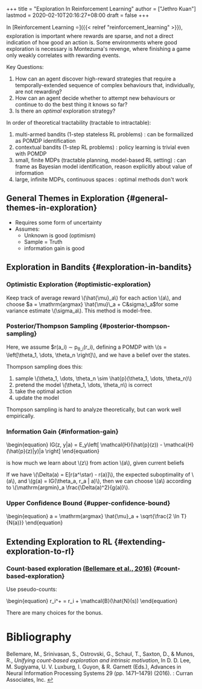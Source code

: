 +++
title = "Exploration In Reinforcement Learning"
author = ["Jethro Kuan"]
lastmod = 2020-02-10T20:16:27+08:00
draft = false
+++

In [Reinforcement Learning ⭐]({{< relref "reinforcement_learning" >}}), exploration is important where rewards
are sparse, and not a direct indication of how good an action is. Some
environments where good exploration is necessary is Montezuma's
revenge, where finishing a game only weakly correlates with rewarding
events.

Key Questions:

1.  How can an agent discover high-reward strategies that require a
    temporally-extended sequence of complex behaviours that,
    individually, are not rewarding?
2.  How can an agent decide whether to attempt new behaviours or
    continue to do the best thing it knows so far?
3.  Is there an _optimal_ exploration strategy?

In order of theoretical tractability (tractable to intractable):

1.  multi-armed bandits (1-step stateless RL problems) : can be
    formailized as POMDP identification
2.  contextual bandits (1-step RL problems) : policy learning is
    trivial even with POMDP
3.  small, finite MDPs (tractable planning, model-based RL setting) :
    can frame as Bayesian model identification, reason explicitly about
    value of information
4.  large, infinite MDPs, continuous spaces : optimal methods don't work


## General Themes in Exploration {#general-themes-in-exploration}

-   Requires some form of uncertainty
-   Assumes:
    -   Unknown is good (optimism)
    -   Sample = Truth
    -   information gain is good


## Exploration in Bandits {#exploration-in-bandits}


### Optimistic Exploration {#optimistic-exploration}

Keep track of average reward \\(\hat{\mu}\_a\\) for each action \\(a\\), and
choose $a = \mathrm{argmax} \hat{\mu}\_a + C&sigma;\_a$for some variance
estimate \\(\sigma\_a\\). This method is model-free.


### Posterior/Thompson Sampling {#posterior-thompson-sampling}

Here, we assume $r(a\_i) &sim; p<sub>&theta;\_i</sub>(r\_i), defining a POMDP with
\\(s = \left[\theta\_1, \dots, \theta\_n \right]\\), and we have a belief
over the states.

Thompson sampling does this:

1.  sample \\(\theta\_1, \dots, \theta\_n \sim \hat{p}(\theta\_1, \dots, \theta\_n)\\)
2.  pretend the model \\(\theta\_1, \dots, \theta\_n\\) is correct
3.  take the optimal action
4.  update the model

Thompson sampling is hard to analyze theoretically, but can work well
empirically.


### Information Gain {#information-gain}

\begin{equation}
  IG(z, y|a) = E\_y\left[ \mathcal{H}(\hat{p}(z)) - \mathcal{H}(\hat{p}(z)|y)|a \right]
\end{equation}

is how much we learn about \\(z\\) from action \\(a\\), given current beliefs

If we have \\(\Delta(a) = E[r(a^\star) - r(a)]\\), the expected
suboptimality of \\(a\\), and \\(g(a) = IG(\theta\_a, r\_a | a)\\), then we can
choose \\(a\\) according to \\(\mathrm{argmin}\_a \frac{\Delta(a)^2}{g(a)}\\).


### Upper Confidence Bound {#upper-confidence-bound}

\begin{equation}
  a = \mathrm{argmax} \hat{\mu}\_a + \sqrt{\frac{2 \ln T}{N(a)}}
\end{equation}


## Extending Exploration to RL {#extending-exploration-to-rl}


### Count-based exploration <a id="e8434a667b6a92e6ed91dbeac3bc0890" href="#NIPS2016_6383">(Bellemare et al., 2016)</a> {#count-based-exploration}

Use pseudo-counts:

\begin{equation}
r\_i^+ = r\_i + \mathcal{B}(\hat{N}(s))
\end{equation}

There are many choices for the bonus.

# Bibliography
<a id="NIPS2016_6383" target="_blank">Bellemare, M., Srinivasan, S., Ostrovski, G., Schaul, T., Saxton, D., & Munos, R., *Unifying count-based exploration and intrinsic motivation*, In D. D. Lee, M. Sugiyama, U. V. Luxburg, I. Guyon, & R. Garnett (Eds.), Advances in Neural Information Processing Systems 29 (pp. 1471–1479) (2016). : Curran Associates, Inc.</a> [↩](#e8434a667b6a92e6ed91dbeac3bc0890)

